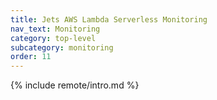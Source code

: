 ```yaml
---
title: Jets AWS Lambda Serverless Monitoring
nav_text: Monitoring
category: top-level
subcategory: monitoring
order: 11
---
```


{% include remote/intro.md %}
